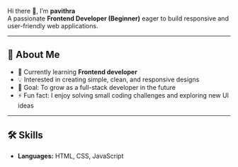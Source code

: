 Hi there 👋, I’m **pavithra**  
A passionate **Frontend Developer (Beginner)** eager to build responsive and user-friendly web applications.  

---

## 🚀 About Me
- 🌱 Currently learning **Frontend developer**  
- 💡 Interested in creating simple, clean, and responsive designs  
- 🎯 Goal: To grow as a full-stack developer in the future  
- ⚡ Fun fact: I enjoy solving small coding challenges and exploring new UI ideas  

---

## 🛠️ Skills
- **Languages:** HTML, CSS, JavaScript  
